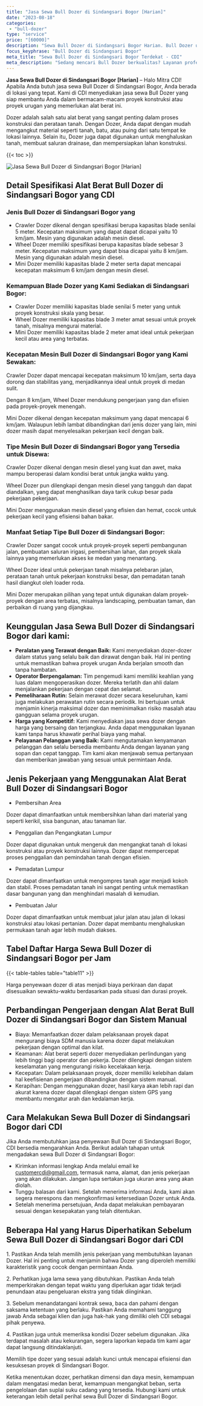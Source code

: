 ```yaml
---
title: "Jasa Sewa Bull Dozer di Sindangsari Bogor [Harian]"
date: "2023-08-18"
categories:
 - "bull-dozer"
type: "service"
price: "[60000]"
description: "Sewa Bull Dozer di Sindangsari Bogor Harian. Bull Dozer unggulan untuk kebutuhan proyek konstruksi dengan performa maksimal. Segera konsultasikan kebutuhan Anda."
focus_keyphrase: "Bull Dozer di Sindangsari Bogor"
meta_title: "Sewa Bull Dozer di Sindangsari Bogor Terdekat - CDI"
meta_description: "Sedang mencari Bull Dozer berkualitas? Layanan profesional kami siap melayani dengan penawaran terbaik. Dapatkan penawaran sekarang."
---
```


**Jasa Sewa Bull Dozer di Sindangsari Bogor [Harian]** – Halo Mitra CDI! Apabila Anda butuh jasa sewa Bull Dozer di Sindangsari Bogor, Anda berada di lokasi yang tepat. Kami di CDI menyediakan jasa sewa Bull Dozer yang siap membantu Anda dalam bermacam-macam proyek konstruksi atau proyek urugan yang memerlukan alat berat ini.

Dozer adalah salah satu alat berat yang sangat penting dalam proses konstruksi dan perataan tanah. Dengan Dozer, Anda dapat dengan mudah mengangkut material seperti tanah, batu, atau puing dari satu tempat ke lokasi lainnya. Selain itu, Dozer juga dapat digunakan untuk menghaluskan tanah, membuat saluran drainase, dan mempersiapkan lahan konstruksi.

{{< toc >}}

![Jasa Sewa Bull Dozer di Sindangsari Bogor [Harian]](/images/bull-dozer/bull-dozer-26.jpg)

## Detail Spesifikasi Alat Berat Bull Dozer di Sindangsari Bogor yang CDI

### Jenis Bull Dozer di Sindangsari Bogor yang

*   Crawler Dozer dikenal dengan spesifikasi berupa kapasitas blade senilai 5 meter. Kecepatan maksimum yang dapat dapat dicapai yaitu 10 km/jam. Mesin yang digunakan adalah mesin diesel.
*   Wheel Dozer memiliki spesifikasi berupa kapasitas blade sebesar 3 meter. Kecepatan maksimum yang dapat bisa dicapai yaitu 8 km/jam. Mesin yang digunakan adalah mesin diesel.
*   Mini Dozer memiliki kapasitas blade 2 meter serta dapat mencapai kecepatan maksimum 6 km/jam dengan mesin diesel.

### Kemampuan Blade Dozer yang Kami Sediakan di Sindangsari Bogor:

*   Crawler Dozer memiliki kapasitas blade senilai 5 meter yang untuk proyek konstruksi skala yang besar.
*   Wheel Dozer memiliki kapasitas blade 3 meter amat sesuai untuk proyek tanah, misalnya mengurai material.
*   Mini Dozer memiliki kapasitas blade 2 meter amat ideal untuk pekerjaan kecil atau area yang terbatas.

### Kecepatan Mesin Bull Dozer di Sindangsari Bogor yang Kami Sewakan:

Crawler Dozer dapat mencapai kecepatan maksimum 10 km/jam, serta daya dorong dan stabilitas yang, menjadikannya ideal untuk proyek di medan sulit.

Dengan 8 km/jam, Wheel Dozer mendukung pengerjaan yang dan efisien pada proyek-proyek menengah.

Mini Dozer dikenal dengan kecepatan maksimum yang dapat mencapai 6 km/jam. Walaupun lebih lambat dibandingkan dari jenis dozer yang lain, mini dozer masih dapat menyelesaikan pekerjaan kecil dengan baik.

### Tipe Mesin Bull Dozer di Sindangsari Bogor yang Tersedia untuk Disewa:

Crawler Dozer dikenal dengan mesin diesel yang kuat dan awet, maka mampu beroperasi dalam kondisi berat untuk jangka waktu yang.

Wheel Dozer pun dilengkapi dengan mesin diesel yang tangguh dan dapat diandalkan, yang dapat menghasilkan daya tarik cukup besar pada pekerjaan pekerjaan.

Mini Dozer menggunakan mesin diesel yang efisien dan hemat, cocok untuk pekerjaan kecil yang efisiensi bahan bakar.

### Manfaat Setiap Tipe Bull Dozer di Sindangsari Bogor:

Crawler Dozer sangat cocok untuk proyek-proyek seperti pembangunan jalan, pembuatan saluran irigasi, pembersihan lahan, dan proyek skala lainnya yang memerlukan akses ke medan yang menantang.

Wheel Dozer ideal untuk pekerjaan tanah misalnya pelebaran jalan, perataan tanah untuk pekerjaan konstruksi besar, dan pemadatan tanah hasil diangkut oleh loader roda.

Mini Dozer merupakan pilihan yang tepat untuk digunakan dalam proyek-proyek dengan area terbatas, misalnya landscaping, pembuatan taman, dan perbaikan di ruang yang dijangkau.

## Keunggulan Jasa Sewa Bull Dozer di Sindangsari Bogor dari kami:

*   **Peralatan yang Terawat dengan Baik:** Kami menyediakan dozer-dozer dalam status yang selalu baik dan dirawat dengan baik. Hal ini penting untuk memastikan bahwa proyek urugan Anda berjalan smooth dan tanpa hambatan.
*   **Operator Berpengalaman:** Tim pengemudi kami memiliki keahlian yang luas dalam mengoperasikan dozer. Mereka terlatih dan ahli dalam menjalankan pekerjaan dengan cepat dan selamat.
*   **Pemeliharaan Rutin:** Selain merawat dozer secara keseluruhan, kami juga melakukan perawatan rutin secara periodik. Ini bertujuan untuk menjamin kinerja maksimal dozer dan meminimalkan risiko masalah atau gangguan selama proyek urugan.
*   **Harga yang Kompetitif:** Kami menyediakan jasa sewa dozer dengan harga yang bersaing dan terjangkau. Anda dapat menggunakan layanan kami tanpa harus khawatir perihal biaya yang mahal.
*   **Pelayanan Pelanggan yang Baik:** Kami mengutamakan kenyamanan pelanggan dan selalu bersedia membantu Anda dengan layanan yang sopan dan cepat tanggap. Tim kami akan menjawab semua pertanyaan dan memberikan jawaban yang sesuai untuk permintaan Anda.

## Jenis Pekerjaan yang Menggunakan Alat Berat Bull Dozer di Sindangsari Bogor

*   Pembersihan Area

Dozer dapat dimanfaatkan untuk membersihkan lahan dari material yang seperti kerikil, sisa bangunan, atau tanaman liar.
*   Penggalian dan Pengangkatan Lumpur

Dozer dapat digunakan untuk mengeruk dan mengangkat tanah di lokasi konstruksi atau proyek konstruksi lainnya. Dozer dapat mempercepat proses penggalian dan pemindahan tanah dengan efisien.
*   Pemadatan Lumpur

Dozer dapat dimanfaatkan untuk mengompres tanah agar menjadi kokoh dan stabil. Proses pemadatan tanah ini sangat penting untuk memastikan dasar bangunan yang dan menghindari masalah di kemudian.
*   Pembuatan Jalur

Dozer dapat dimanfaatkan untuk membuat jalur jalan atau jalan di lokasi konstruksi atau lokasi pertanian. Dozer dapat membantu menghaluskan permukaan tanah agar lebih mudah diakses.

## Tabel Daftar Harga Sewa Bull Dozer di Sindangsari Bogor per Jam

{{< table-tables table="table11" >}}

Harga penyewaan dozer di atas menjadi biaya perkiraan dan dapat disesuaikan sewaktu-waktu berdasarkan pada situasi dan durasi proyek.

## Perbandingan Pengerjaan dengan Alat Berat Bull Dozer di Sindangsari Bogor dan Sistem Manual

*   Biaya: Memanfaatkan dozer dalam pelaksanaan proyek dapat mengurangi biaya SDM manusia karena dozer dapat melakukan pekerjaan dengan optimal dan kilat.
*   Keamanan: Alat berat seperti dozer menyediakan perlindungan yang lebih tinggi bagi operator dan pekerja. Dozer dilengkapi dengan sistem keselamatan yang mengurangi risiko kecelakaan kerja.
*   Kecepatan: Dalam pelaksanaan proyek, dozer memiliki kelebihan dalam hal keefisienan pengerjaan dibandingkan dengan sistem manual.
*   Kerapihan: Dengan menggunakan dozer, hasil karya akan lebih rapi dan akurat karena dozer dapat dilengkapi dengan sistem GPS yang membantu mengatur arah dan kedalaman kerja.

## Cara Melakukan Sewa Bull Dozer di Sindangsari Bogor dari CDI

Jika Anda membutuhkan jasa penyewaan Bull Dozer di Sindangsari Bogor, CDI bersedia mengarahkan Anda. Berikut adalah tahapan untuk mengadakan sewa Bull Dozer di Sindangsari Bogor:

*   Kirimkan informasi lengkap Anda melalui email ke customercdi@gmail.com, termasuk nama, alamat, dan jenis pekerjaan yang akan dilakukan. Jangan lupa sertakan juga ukuran area yang akan diolah.
*   Tunggu balasan dari kami. Setelah menerima informasi Anda, kami akan segera merespons dan mengkonfirmasi ketersediaan Dozer untuk Anda.
*   Setelah menerima persetujuan, Anda dapat melakukan pembayaran sesuai dengan kesepakatan yang telah ditentukan.

## Beberapa Hal yang Harus Diperhatikan Sebelum Sewa Bull Dozer di Sindangsari Bogor dari CDI

1\.  Pastikan Anda telah memilih jenis pekerjaan yang membutuhkan layanan Dozer. Hal ini penting untuk menjamin bahwa Dozer yang diperoleh memiliki karakteristik yang cocok dengan permintaan Anda.

2\.  Perhatikan juga lama sewa yang dibutuhkan. Pastikan Anda telah memperkirakan dengan tepat waktu yang diperlukan agar tidak terjadi penundaan atau pengeluaran ekstra yang tidak diinginkan.

3\.  Sebelum menandatangani kontrak sewa, baca dan pahami dengan saksama ketentuan yang berlaku. Pastikan Anda memahami tanggung jawab Anda sebagai klien dan juga hak-hak yang dimiliki oleh CDI sebagai pihak penyewa.

4\.  Pastikan juga untuk memeriksa kondisi Dozer sebelum digunakan. Jika terdapat masalah atau kekurangan, segera laporkan kepada tim kami agar dapat langsung ditindaklanjuti.

Memilih tipe dozer yang sesuai adalah kunci untuk mencapai efisiensi dan kesuksesan proyek di Sindangsari Bogor.

Ketika menentukan dozer, perhatikan dimensi dan daya mesin, kemampuan dalam mengatasi medan berat, kemampuan mengangkat beban, serta pengelolaan dan suplai suku cadang yang tersedia. Hubungi kami untuk keterangan lebih detail perihal sewa Bull Dozer di Sindangsari Bogor.